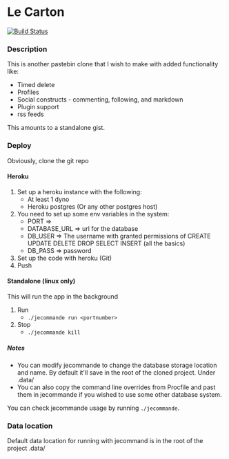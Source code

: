 Le Carton
=========

[![Build Status](https://travis-ci.org/maximx1/lecarton.svg?branch=master)](https://travis-ci.org/maximx1/lecarton)

### Description
This is another pastebin clone that I wish to make with added functionality like:

* Timed delete
* Profiles
* Social constructs - commenting, following, and markdown
* Plugin support
* rss feeds

This amounts to a standalone gist.

### Deploy
Obviously, clone the git repo 

#### Heroku
1. Set up a heroku instance with the following:
    * At least 1 dyno
    * Heroku postgres (Or any other postgres host)
2. You need to set up some env variables in the system:
    * PORT =>
    * DATABASE_URL => url for the database
    * DB_USER => The username with granted permissions of CREATE UPDATE DELETE DROP SELECT INSERT (all the basics)
    * DB_PASS => password
3. Set up the code with heroku (Git<INSERT LINKS HERE>)
4. Push

#### Standalone (linux only)
This will run the app in the background
1. Run
    * `./jecommande run <portnumber>`
2. Stop
    * `./jecommande kill`

##### Notes
* You can modify jecommande to change the database storage location and name. By default it'll save in the root of the cloned project. Under .data/
* You can also copy the command line overrides from Procfile and past them in jecommande if you wished to use some other database system.

You can check jecommande usage by running `./jecommande`.

### Data location
Default data location for running with jecommand is in the root of the project .data/
